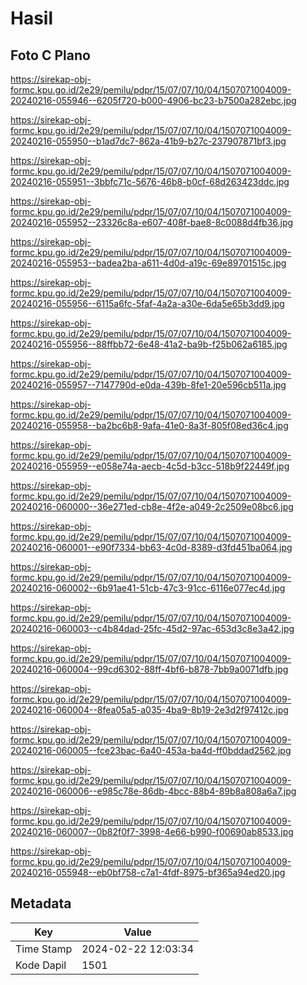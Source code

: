 # Hasil

## Foto C Plano

https://sirekap-obj-formc.kpu.go.id/2e29/pemilu/pdpr/15/07/07/10/04/1507071004009-20240216-055946--6205f720-b000-4906-bc23-b7500a282ebc.jpg

https://sirekap-obj-formc.kpu.go.id/2e29/pemilu/pdpr/15/07/07/10/04/1507071004009-20240216-055950--b1ad7dc7-862a-41b9-b27c-237907871bf3.jpg

https://sirekap-obj-formc.kpu.go.id/2e29/pemilu/pdpr/15/07/07/10/04/1507071004009-20240216-055951--3bbfc71c-5676-46b8-b0cf-68d263423ddc.jpg

https://sirekap-obj-formc.kpu.go.id/2e29/pemilu/pdpr/15/07/07/10/04/1507071004009-20240216-055952--23326c8a-e607-408f-bae8-8c0088d4fb36.jpg

https://sirekap-obj-formc.kpu.go.id/2e29/pemilu/pdpr/15/07/07/10/04/1507071004009-20240216-055953--badea2ba-a611-4d0d-a19c-69e89701515c.jpg

https://sirekap-obj-formc.kpu.go.id/2e29/pemilu/pdpr/15/07/07/10/04/1507071004009-20240216-055956--6115a6fc-5faf-4a2a-a30e-6da5e65b3dd9.jpg

https://sirekap-obj-formc.kpu.go.id/2e29/pemilu/pdpr/15/07/07/10/04/1507071004009-20240216-055956--88ffbb72-6e48-41a2-ba9b-f25b062a6185.jpg

https://sirekap-obj-formc.kpu.go.id/2e29/pemilu/pdpr/15/07/07/10/04/1507071004009-20240216-055957--7147790d-e0da-439b-8fe1-20e596cb511a.jpg

https://sirekap-obj-formc.kpu.go.id/2e29/pemilu/pdpr/15/07/07/10/04/1507071004009-20240216-055958--ba2bc6b8-9afa-41e0-8a3f-805f08ed36c4.jpg

https://sirekap-obj-formc.kpu.go.id/2e29/pemilu/pdpr/15/07/07/10/04/1507071004009-20240216-055959--e058e74a-aecb-4c5d-b3cc-518b9f22449f.jpg

https://sirekap-obj-formc.kpu.go.id/2e29/pemilu/pdpr/15/07/07/10/04/1507071004009-20240216-060000--36e271ed-cb8e-4f2e-a049-2c2509e08bc6.jpg

https://sirekap-obj-formc.kpu.go.id/2e29/pemilu/pdpr/15/07/07/10/04/1507071004009-20240216-060001--e90f7334-bb63-4c0d-8389-d3fd451ba064.jpg

https://sirekap-obj-formc.kpu.go.id/2e29/pemilu/pdpr/15/07/07/10/04/1507071004009-20240216-060002--6b91ae41-51cb-47c3-91cc-6116e077ec4d.jpg

https://sirekap-obj-formc.kpu.go.id/2e29/pemilu/pdpr/15/07/07/10/04/1507071004009-20240216-060003--c4b84dad-25fc-45d2-97ac-653d3c8e3a42.jpg

https://sirekap-obj-formc.kpu.go.id/2e29/pemilu/pdpr/15/07/07/10/04/1507071004009-20240216-060004--99cd6302-88ff-4bf6-b878-7bb9a0071dfb.jpg

https://sirekap-obj-formc.kpu.go.id/2e29/pemilu/pdpr/15/07/07/10/04/1507071004009-20240216-060004--8fea05a5-a035-4ba9-8b19-2e3d2f97412c.jpg

https://sirekap-obj-formc.kpu.go.id/2e29/pemilu/pdpr/15/07/07/10/04/1507071004009-20240216-060005--fce23bac-6a40-453a-ba4d-ff0bddad2562.jpg

https://sirekap-obj-formc.kpu.go.id/2e29/pemilu/pdpr/15/07/07/10/04/1507071004009-20240216-060006--e985c78e-86db-4bcc-88b4-89b8a808a6a7.jpg

https://sirekap-obj-formc.kpu.go.id/2e29/pemilu/pdpr/15/07/07/10/04/1507071004009-20240216-060007--0b82f0f7-3998-4e66-b990-f00690ab8533.jpg

https://sirekap-obj-formc.kpu.go.id/2e29/pemilu/pdpr/15/07/07/10/04/1507071004009-20240216-055948--eb0bf758-c7a1-4fdf-8975-bf365a94ed20.jpg


## Metadata

| Key        | Value               |
| ---------- | ------------------- |
| Time Stamp | 2024-02-22 12:03:34 |
| Kode Dapil | 1501                |



